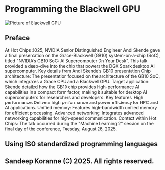 # Programming the Blackwell GPU
![Picture of Blackwell GPU](https://developer-blogs.nvidia.com/wp-content/uploads/2023/11/nvidia-grace-hopper-1024x576.png)

## Preface
At Hot Chips 2025, NVIDIA Senior Distinguished Engineer Andi Skende gave a final presentation on the Grace-Blackwell (GB10) system-on-a-chip (SoC), titled "NVIDIA's GB10 SoC: AI Supercomputer On Your Desk". This talk provided a deep-dive into the chip that powers the DGX Spark desktop AI supercomputer. 
Key details from Andi Skende's GB10 presentation
Chip architecture: The presentation focused on the architecture of the GB10 SoC, which integrates a Grace CPU and a Blackwell GPU.
Target application: Skende detailed how the GB10 chip provides high-performance AI capabilities in a compact form factor, making it suitable for desktop AI supercomputers for researchers and developers.
Key features:
High performance: Delivers high performance and power efficiency for HPC and AI applications.
Unified memory: Features high-bandwidth unified memory for efficient processing.
Advanced networking: Integrates advanced networking capabilities for high-speed communication.
Context within Hot Chips: The talk occurred during the "Machine Learning 2" session on the final day of the conference, Tuesday, August 26, 2025. 

## Using ISO standardized programming languages
## Sandeep Koranne (C) 2025. All rights reserved.

